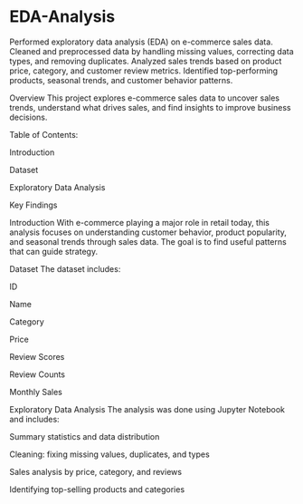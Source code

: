 # EDA-Analysis
Performed exploratory data analysis (EDA) on e-commerce sales data. Cleaned and preprocessed data by handling missing values, correcting data types, and removing duplicates. Analyzed sales trends based on product price, category, and customer review metrics. Identified top-performing products, seasonal trends, and customer behavior patterns. 



Overview
This project explores e-commerce sales data to uncover sales trends, understand what drives sales, and find insights to improve business decisions.

Table of Contents:

Introduction

Dataset

Exploratory Data Analysis

Key Findings

Introduction
With e-commerce playing a major role in retail today, this analysis focuses on understanding customer behavior, product popularity, and seasonal trends through sales data. The goal is to find useful patterns that can guide strategy.

Dataset
The dataset includes:

ID

Name

Category

Price

Review Scores

Review Counts

Monthly Sales

Exploratory Data Analysis
The analysis was done using Jupyter Notebook and includes:

Summary statistics and data distribution

Cleaning: fixing missing values, duplicates, and types

Sales analysis by price, category, and reviews

Identifying top-selling products and categories
